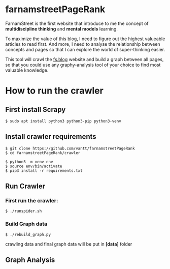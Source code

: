 
# farnamstreetPageRank 
FarnamStreet is the first website that introduce to me the concept of **multidiscipline thinking** and **mental models** learning.   
  
To maximize the value of this blog, I need to figure out the highest valueable articles to read first. And more, I need to analyse the relationship between concepts and pages so that I can explore the world of super-thinking easier.  
    
This tool will crawl the [fs.blog](fs.blog) website and build a graph between all pages, so that you could use any graphy-analysis tool of your choice to find most valuable knowledge.  
    
# How to run the crawler    
 ## First install Scrapy 

    $ sudo apt install python3 python3-pip python3-venv  
    
## Install crawler requirements  

    $ git clone https://github.com/vantt/farnamstreetPageRank  
    $ cd farnamstreetPageRank/crawler 
    
    $ python3 -m venv env  
    $ source env/bin/activate  
    $ pip3 install -r requirements.txt  

  
## Run Crawler  
### First run the crawler:  

    $ ./runspider.sh  

  
### Build Graph data  

    $ ./rebuild_graph.py  

  
crawling data and final graph data will be put in **[data]** folder

## Graph Analysis

